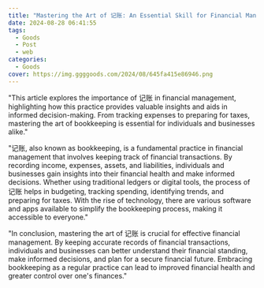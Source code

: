```yaml
---
title: "Mastering the Art of 记账: An Essential Skill for Financial Management"
date: 2024-08-28 06:41:55
tags:
  - Goods
  - Post
  - web
categories:
  - Goods
cover: https://img.ggggoods.com/2024/08/645fa415e86946.png
---
```


"This article explores the importance of 记账 in financial management, highlighting how this practice provides valuable insights and aids in informed decision-making. From tracking expenses to preparing for taxes, mastering the art of bookkeeping is essential for individuals and businesses alike."

"记账, also known as bookkeeping, is a fundamental practice in financial management that involves keeping track of financial transactions. By recording income, expenses, assets, and liabilities, individuals and businesses gain insights into their financial health and make informed decisions. Whether using traditional ledgers or digital tools, the process of 记账 helps in budgeting, tracking spending, identifying trends, and preparing for taxes. With the rise of technology, there are various software and apps available to simplify the bookkeeping process, making it accessible to everyone."

"In conclusion, mastering the art of 记账 is crucial for effective financial management. By keeping accurate records of financial transactions, individuals and businesses can better understand their financial standing, make informed decisions, and plan for a secure financial future. Embracing bookkeeping as a regular practice can lead to improved financial health and greater control over one's finances."
